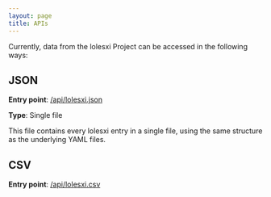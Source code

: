 ```yaml
---
layout: page
title: APIs
---
```


Currently, data from the lolesxi Project can be accessed in the following ways:

## JSON
**Entry point**: <a href="https://github.com/LOLESXi-Project/LOLESXi/blob/main/api/lolesxi.json">/api/lolesxi.json</a>

**Type**: Single file

This file contains every lolesxi entry in a single file, using the same structure as the underlying YAML files.

## CSV
**Entry point**: <a href="https://github.com/LOLESXi-Project/LOLESXi/blob/main/api/lolesxi.csv">/api/lolesxi.csv</a>
